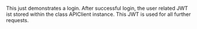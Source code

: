 This just demonstrates a login. After successful login, the user related JWT ist stored within the class APIClient instance. This JWT is used for all further requests.



